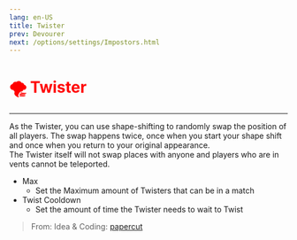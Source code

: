 ```yaml
---
lang: en-US
title: Twister
prev: Devourer
next: /options/settings/Impostors.html
---
```


# <font color="red">🌪️ Twister</font> <Badge text="Hindering" type="tip" vertical="middle"/>
---

As the Twister, you can use shape-shifting to randomly swap the position of all players. The swap happens twice, once when you start your shape shift and once when you return to your original appearance.<br>
The Twister itself will not swap places with anyone and players who are in vents cannot be teleported.
* Max
  * Set the Maximum amount of Twisters that can be in a match
* Twist Cooldown
  * Set the amount of time the Twister needs to wait to Twist

> From: Idea & Coding: [papercut](https://github.com/lars-wu)
